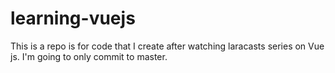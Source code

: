 # learning-vuejs

This is a repo is for code that I create after watching laracasts series on Vue js. I'm going to only commit to master.